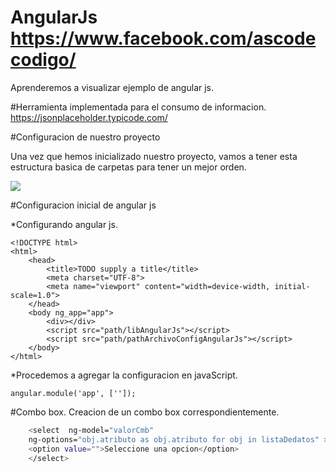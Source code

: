 # AngularJs    https://www.facebook.com/ascodecodigo/

Aprenderemos a visualizar ejemplo de angular js.

#Herramienta implementada para el consumo de informacion.
https://jsonplaceholder.typicode.com/


#Configuracion de nuestro proyecto
<p>
    Una vez que hemos inicializado nuestro proyecto, vamos a tener esta estructura 
    basica de carpetas para tener un mejor orden.
</p>
<img src="http://www.ascodecodigo.com/img/treeProject.png"/>



#Configuracion inicial de angular js

*Configurando angular js.
<br>
```
<!DOCTYPE html>
<html>
    <head>
        <title>TODO supply a title</title>
        <meta charset="UTF-8">
        <meta name="viewport" content="width=device-width, initial-scale=1.0">
    </head>
    <body ng_app="app">
        <div></div>
        <script src="path/libAngularJs"></script>
        <script src="path/pathArchivoConfigAngularJs"></script>
    </body>
</html>
```
*Procedemos a agregar la configuracion en javaScript.
```
angular.module('app', ['']);
```
<p>


</p>




#Combo box.
Creacion de un combo box correspondientemente.


```sh
    <select  ng-model="valorCmb" 
    ng-options="obj.atributo as obj.atributo for obj in listaDedatos" >
    <option value="">Seleccione una opcion</option>
    </select>
```